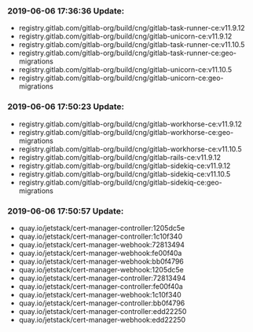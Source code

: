 ### 2019-06-06 17:36:36 Update:

- registry.gitlab.com/gitlab-org/build/cng/gitlab-task-runner-ce:v11.9.12
- registry.gitlab.com/gitlab-org/build/cng/gitlab-unicorn-ce:v11.9.12
- registry.gitlab.com/gitlab-org/build/cng/gitlab-task-runner-ce:v11.10.5
- registry.gitlab.com/gitlab-org/build/cng/gitlab-task-runner-ce:geo-migrations
- registry.gitlab.com/gitlab-org/build/cng/gitlab-unicorn-ce:v11.10.5
- registry.gitlab.com/gitlab-org/build/cng/gitlab-unicorn-ce:geo-migrations
### 2019-06-06 17:50:23 Update:

- registry.gitlab.com/gitlab-org/build/cng/gitlab-workhorse-ce:v11.9.12
- registry.gitlab.com/gitlab-org/build/cng/gitlab-workhorse-ce:geo-migrations
- registry.gitlab.com/gitlab-org/build/cng/gitlab-workhorse-ce:v11.10.5
- registry.gitlab.com/gitlab-org/build/cng/gitlab-rails-ce:v11.9.12
- registry.gitlab.com/gitlab-org/build/cng/gitlab-sidekiq-ce:v11.9.12
- registry.gitlab.com/gitlab-org/build/cng/gitlab-sidekiq-ce:v11.10.5
- registry.gitlab.com/gitlab-org/build/cng/gitlab-sidekiq-ce:geo-migrations
### 2019-06-06 17:50:57 Update:

- quay.io/jetstack/cert-manager-controller:1205dc5e
- quay.io/jetstack/cert-manager-controller:1c10f340
- quay.io/jetstack/cert-manager-webhook:72813494
- quay.io/jetstack/cert-manager-webhook:fe00f40a
- quay.io/jetstack/cert-manager-webhook:bb0f4796
- quay.io/jetstack/cert-manager-webhook:1205dc5e
- quay.io/jetstack/cert-manager-controller:72813494
- quay.io/jetstack/cert-manager-controller:fe00f40a
- quay.io/jetstack/cert-manager-webhook:1c10f340
- quay.io/jetstack/cert-manager-controller:bb0f4796
- quay.io/jetstack/cert-manager-controller:edd22250
- quay.io/jetstack/cert-manager-webhook:edd22250
